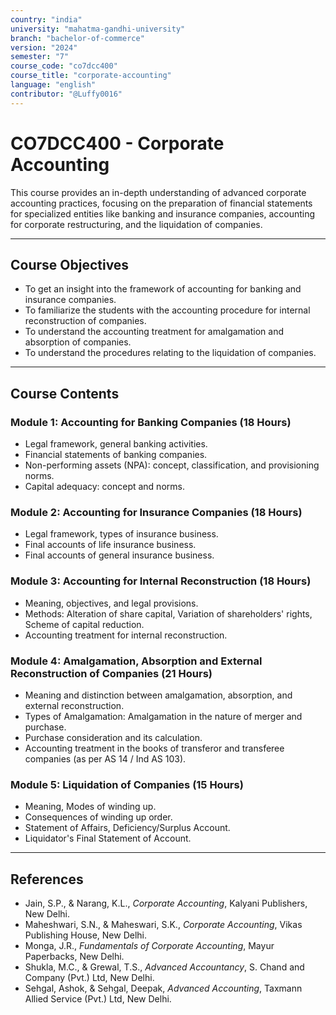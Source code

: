 ```yaml
---
country: "india"
university: "mahatma-gandhi-university"
branch: "bachelor-of-commerce"
version: "2024"
semester: "7"
course_code: "co7dcc400"
course_title: "corporate-accounting"
language: "english"
contributor: "@Luffy0016"
---
```

# CO7DCC400 - Corporate Accounting

This course provides an in-depth understanding of advanced corporate accounting practices, focusing on the preparation of financial statements for specialized entities like banking and insurance companies, accounting for corporate restructuring, and the liquidation of companies.

---
## Course Objectives

* To get an insight into the framework of accounting for banking and insurance companies.
* To familiarize the students with the accounting procedure for internal reconstruction of companies.
* To understand the accounting treatment for amalgamation and absorption of companies.
* To understand the procedures relating to the liquidation of companies.

---
## Course Contents

### Module 1: Accounting for Banking Companies (18 Hours)
* Legal framework, general banking activities.
* Financial statements of banking companies.
* Non-performing assets (NPA): concept, classification, and provisioning norms.
* Capital adequacy: concept and norms.

### Module 2: Accounting for Insurance Companies (18 Hours)
* Legal framework, types of insurance business.
* Final accounts of life insurance business.
* Final accounts of general insurance business.

### Module 3: Accounting for Internal Reconstruction (18 Hours)
* Meaning, objectives, and legal provisions.
* Methods: Alteration of share capital, Variation of shareholders' rights, Scheme of capital reduction.
* Accounting treatment for internal reconstruction.

### Module 4: Amalgamation, Absorption and External Reconstruction of Companies (21 Hours)
* Meaning and distinction between amalgamation, absorption, and external reconstruction.
* Types of Amalgamation: Amalgamation in the nature of merger and purchase.
* Purchase consideration and its calculation.
* Accounting treatment in the books of transferor and transferee companies (as per AS 14 / Ind AS 103).

### Module 5: Liquidation of Companies (15 Hours)
* Meaning, Modes of winding up.
* Consequences of winding up order.
* Statement of Affairs, Deficiency/Surplus Account.
* Liquidator's Final Statement of Account.

---
## References
* Jain, S.P., & Narang, K.L., *Corporate Accounting*, Kalyani Publishers, New Delhi.
* Maheshwari, S.N., & Maheswari, S.K., *Corporate Accounting*, Vikas Publishing House, New Delhi.
* Monga, J.R., *Fundamentals of Corporate Accounting*, Mayur Paperbacks, New Delhi.
* Shukla, M.C., & Grewal, T.S., *Advanced Accountancy*, S. Chand and Company (Pvt.) Ltd, New Delhi.
* Sehgal, Ashok, & Sehgal, Deepak, *Advanced Accounting*, Taxmann Allied Service (Pvt.) Ltd, New Delhi.